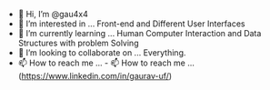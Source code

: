 - 👋 Hi, I’m @gau4x4
- 👀 I’m interested in ... Front-end and Different User Interfaces
- 🌱 I’m currently learning ... Human Computer Interaction and Data Structures with problem Solving
- 💞️ I’m looking to collaborate on ... Everything.
- 📫 How to reach me ... - 📫 How to reach me ... (https://www.linkedin.com/in/gaurav-uf/)


<!---
gau4x4/gau4x4 is a ✨ special ✨ repository because its `README.md` (this file) appears on your GitHub profile.
You can click the Preview link to take a look at your changes.
--->
